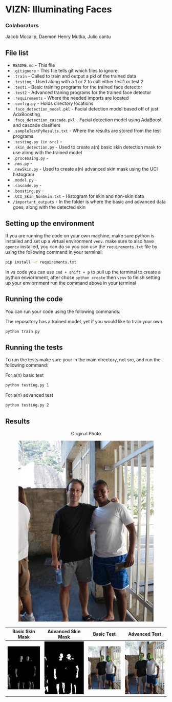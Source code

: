 # VIZN: Illuminating Faces
### Colaborators
Jacob Mccalip, Daemon Henry Mutka, Julio cantu

## File list
- `README.md` - This file
- `.gitignore` - This file tells git which files to ignore.
- `.train` - Called to train and output a pkl of the trained data 
- `.testing` - Used along with a 1 or 2 to call either test1 or test 2 
- `.test1` - Basic training programs for the trained face detector
- `.test2` - Advanced traning programs for the trained face detector
- `.requirements` - Where the needed imports are located
- `.config.py` - Holds directory locations
- `.face_detection_model.pkl` - Facial detection model based off of just AdaBoosting
- `.face_detection_cascade.pkl` - Facial detection model using AdaBoost and cascade clasifiers
- `.sampleTestPyResults.txt` - Where the results are stored from the test programs
- `.testing.py (in src)` -
- `.skin_detection.py` - Used to create a(n) basic skin detection mask to use along with the trained model
- `.processing.py` -
- `.nms.py` -
- `.newSkin.py` - Used to create a(n) advanced skin mask using the UCI histogram
- `.model.py` -
- `.cascade.py` -
- `.boosting.py` -
- `.UCI_Skin_NonSkin.txt` - Histogram for skin and non-skin data
- `/important_outputs` - In the folder is where the basic and advanced data goes, along with the detected skin

## Setting up the environment

If you are running the code on your own machine, make sure python is installed and set up a virtual environment `venv`. make sure to also have `opencv` installed, you can do so you can use the `requirements.txt` file by using the following command in your terminal:

```bash
pip install -r requirements.txt
```

In vs code you can use `cmd + shift + p` to pull up the terminal to create a python enviornment, after chose `python create` then `venv` to finish setting up your enviornment run the command above in your terminal

## Running the code

You can run your code using the following commands:

The reposotory has a trained model, yet if you would like to train your own.
```bash
python train.py
```

## Running the tests

To run the tests make sure your in the main directory, not src, and run the following command:

For a(n) basic test
```bash
python testing.py 1
```

For a(n) advanced test
```bash
python testing.py 2
```

## Results

<p align="center">
Original Photo
</p>
<p align="center">
<img src="data/test_face_photos/DSC01181.JPG">
</p>


| Basic Skin Mask | Advanced Skin Mask | Basic Test | Advanced Test |
| :---: | :---: | :---: | :---: |
| <img src="important_outputs/basic_Skins/DSC01181.webp" width="250"> | <img src="important_outputs/skins/DSC01181.JPG" width="250"> | <img src="important_outputs/outputBasic/DSC01181.JPG" width="250"> | <img src="important_outputs/outputAdvanced/DSC01181.JPG" width="250"> |




